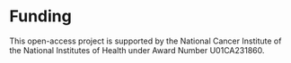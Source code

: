 # Funding
This open-access project is supported by the National Cancer Institute of the National Institutes of Health under Award Number U01CA231860.

